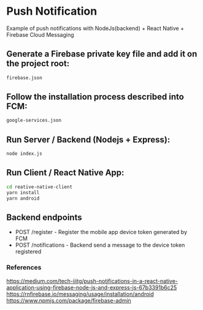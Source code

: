 # Push Notification

Example of push notifications with NodeJs(backend) + React Native + Firebase Cloud Messaging

## Generate a Firebase private key file and add it on the project root:

```bash
firebase.json
```

## Follow the installation process described into FCM:

```bash
google-services.json
```

## Run Server / Backend (Nodejs + Express):

```bash
node index.js
```

## Run Client / React Native App:

```bash
cd reative-native-client
yarn install
yarn android
```

## Backend endpoints

- POST /register - Register the mobile app device token generated by FCM
- POST /notifications - Backend send a message to the device token registered

### References

https://medium.com/tech-iiitg/push-notifications-in-a-react-native-application-using-firebase-node-js-and-express-js-67b3391b6c25
https://rnfirebase.io/messaging/usage/installation/android
https://www.npmjs.com/package/firebase-admin
